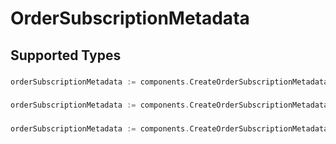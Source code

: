 # OrderSubscriptionMetadata


## Supported Types

### 

```go
orderSubscriptionMetadata := components.CreateOrderSubscriptionMetadataStr(string{/* values here */})
```

### 

```go
orderSubscriptionMetadata := components.CreateOrderSubscriptionMetadataInteger(int64{/* values here */})
```

### 

```go
orderSubscriptionMetadata := components.CreateOrderSubscriptionMetadataBoolean(bool{/* values here */})
```

